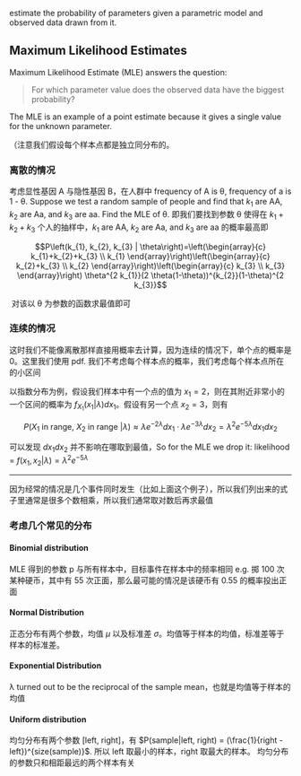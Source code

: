 estimate the probability of parameters given a parametric model and observed data drawn from it.

## Maximum Likelihood Estimates

Maximum Likelihood Estimate (MLE) answers the question:

> For which parameter value does the observed data have the biggest probability?

The MLE is an example of a point estimate because it gives a single value for the unknown parameter.

（注意我们假设每个样本点都是独立同分布的。

### 离散的情况

考虑显性基因 A 与隐性基因 B，在人群中 frequency of A is θ, frequency of a is 1 - θ. Suppose we test a random sample of people and find that $k_1$ are AA, $k_2$ are Aa, and $k_3$ are aa. Find the MLE of θ.
    即我们要找到参数 θ 使得在 $k_1 + k_2 + k_3$ 个人的抽样中，$k_1$ are AA, $k_2$ are Aa, and $k_3$ are aa 的概率最高即

$$P\left(k_{1}, k_{2}, k_{3} | \theta\right)=\left(\begin{array}{c}
k_{1}+k_{2}+k_{3} \\
k_{1}
\end{array}\right)\left(\begin{array}{c}
k_{2}+k_{3} \\
k_{2}
\end{array}\right)\left(\begin{array}{c}
k_{3} \\
k_{3}
\end{array}\right) \theta^{2 k_{1}}(2 \theta(1-\theta))^{k_{2}}(1-\theta)^{2 k_{3}}$$

​    对该以 θ 为参数的函数求最值即可

### 连续的情况

这时我们不能像离散那样直接用概率去计算，因为连续的情况下，单个点的概率是 0。这里我们使用 pdf. 我们不考虑每个样本点的概率，我们考虑每个样本点所在的小区间

以指数分布为例，假设我们样本中有一个点的值为 $x_1 = 2$，则在其附近非常小的一个区间的概率为 $f_{X_{1}}\left(x_{1} | \lambda\right) d x_{1}$。假设有另一个点 $x_2 = 3$，则有

$$P\left(X_{1} \text { in range, } X_{2} \text { in range } | \lambda\right) \approx \lambda e ^{-2 \lambda} d x_{1} \cdot \lambda e ^{-3 \lambda} d x_{2}=\lambda^{2} e ^{-5 \lambda} d x_{1} d x_{2}$$

可以发现 $d x_{1} d x_{2}$ 并不影响在哪取到最值，So for the MLE we drop it: likelihood = $f\left(x_{1}, x_{2} | \lambda\right)=\lambda^{2} e ^{-5 \lambda}$

---

因为经常的情况是几个事件同时发生（比如上面这个例子），所以我们列出来的式子里通常是很多个数相乘，所以我们通常取对数后再求最值

### 考虑几个常见的分布

#### Binomial distribution

MLE 得到的参数 p 与所有样本中，目标事件在样本中的频率相同
    e.g. 掷 100 次某种硬币，其中有 55 次正面，那么最可能的情况是该硬币有 0.55 的概率投出正面

#### Normal Distribution

正态分布有两个参数，均值 $\mu$ 以及标准差 $\sigma$。均值等于样本的均值，标准差等于样本的标准差。

#### Exponential Distribution

λ turned out to be the reciprocal of the sample mean，也就是均值等于样本的均值

#### Uniform distribution

均匀分布有两个参数 [left, right]，有 $P(sample|left, right) = (\frac{1}{right - left})^{size(sample)}$. 所以 left 取最小的样本，right 取最大的样本。
    均匀分布的参数只和相距最远的两个样本有关


























